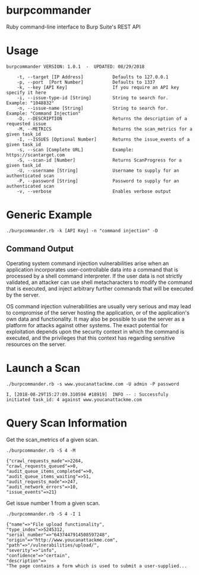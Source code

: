 # burpcommander
Ruby command-line interface to Burp Suite's REST API

# Usage
	burpcommander VERSION: 1.0.1  -  UPDATED: 08/29/2018

    	-t, --target [IP Address]           Defaults to 127.0.0.1
    	-p, --port  [Port Number]           Defaults to 1337
    	-k, --key [API Key]                 If you require an API key specify it here
    	-i, --issue-type-id [String]        String to search for.  Example: "1048832"
    	-n, --issue-name [String]           String to search for.  Example: "Command Injection"
    	-D, --DESCRIPTION                   Returns the description of a requested issue
    	-M, --METRICS                       Returns the scan_metrics for a given task_id
    	-I, --ISSUES [Optional Number]      Returns the issue_events of a given task_id
    	-s, --scan [Complete URL]           Example: https://scantarget.com
    	-S, --scan-id [Number]              Returns ScanProgress for a given task_id
    	-U, --username [String]             Username to supply for an authenticated scan
    	-P, --password [String]             Password to supply for an authenticated scan
    	-v, --verbose                       Enables verbose output


# Generic Example
	./burpcommander.rb -k [API Key] -n "command injection" -D

## Command Output
<p>Operating system command injection vulnerabilities arise when an application incorporates user-controllable data into a command that is processed by a shell command interpreter. If the user data is not strictly validated, an attacker can use shell metacharacters to modify the command that is executed, and inject arbitrary further commands that will be executed by the server.</p> 
<p>OS command injection vulnerabilities are usually very serious and may lead to compromise of the server hosting the application, or of the application's own data and functionality. It may also be possible to use the server as a platform for attacks against other systems. The exact potential for exploitation depends upon the security context in which the command is executed, and the privileges that this context has regarding sensitive resources on the server.</p>                                

# Launch a Scan
	./burpcommander.rb -s www.youcanattackme.com -U admin -P password

	I, [2018-08-29T15:27:09.310594 #18919]  INFO -- : Successfuly initiated task_id: 4 against www.youcanattackme.com

# Query Scan Information
Get the scan_metrics of a given scan.

	./burpcommander.rb -S 4 -M

	{"crawl_requests_made"=>2264,
 	"crawl_requests_queued"=>0,
 	"audit_queue_items_completed"=>0,
 	"audit_queue_items_waiting"=>51,
 	"audit_requests_made"=>247,
 	"audit_network_errors"=>10,
 	"issue_events"=>21}

Get issue number 1 from a given scan.

	./burpcommander.rb -S 4 -I 1

	{"name"=>"File upload functionality",
 	"type_index"=>5245312,
 	"serial_number"=>"6437447914508597248",
 	"origin"=>"http://www.youcanattackme.com",
 	"path"=>"/vulnerabilities/upload/",
 	"severity"=>"info",
 	"confidence"=>"certain",
 	"description"=>
	"The page contains a form which is used to submit a user-supplied...

